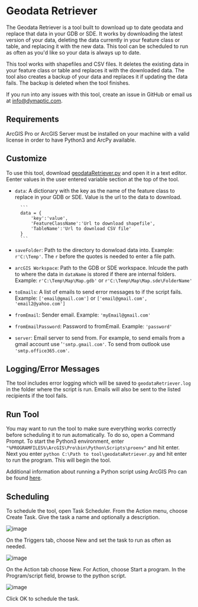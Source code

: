 # Geodata Retriever ##

The Geodata Retriever is a tool built to download up to date geodata and replace that data in your GDB or SDE.  It works by downloading the latest version of your data, deleting the data currently in your feature class or table, and replacing it with the new data.  This tool can be scheduled to run as often as you'd like so your data is always up to date.

This tool works with shapefiles and CSV files.  It deletes the existing data in your feature class or table and replaces it with the downloaded data.  The tool also creates a backup of your data and replaces it if updating the data fails. The backup is deleted when the tool finishes.

If you run into any issues with this tool, create an issue in GitHub or email us at [info@dymaptic.com](mailto:info@dymaptic.com).

## Requirements ##

ArcGIS Pro or ArcGIS Server must be installed on your machine with a valid license in order to have Python3 and ArcPy available.

## Customize ##

To use this tool, download [geodataRetriever.py](https://github.com/dymaptic/gis-data-utils/blob/7b60d8f03b35c432b96a3a8c1b4373f5e07ee230/geodata-retriever/geodataRetriever.py) and open it in a text editor. Eenter values in the user entered variable section at the top of the tool.

* `data`: A dictionary with the key as the name of the feature class to replace in your GDB or SDE. Value is the url to the data to download.

        ```
        data = {
            'key':'value',
            'FeatureClassName':'Url to download shapefile',
            'TableName':'Url to download CSV file'
        }
        ```
* `saveFolder`: Path to the directory to donwload data into. Example: `r'C:\Temp'`.  The `r` before the quotes is needed to enter a file path.
* `arcGIS Workspace`: Path to the GDB or SDE workspace. Inlcude the path to where the data in `dataName` is stored if there are internal folders. Example: `r'C:\Temp\Map\Map.gdb'` or `r'C:\Temp\Map\Map.sde\FolderName'`
* `toEmails`: A list of emails to send error messages to if the script fails. Example: `['email@gmail.com']` or `['email@gmail.com', 'email2@yahoo.com']`
* `fromEmail`: Sender email. Example: `'myEmail@gmail.com'`
* `fromEmailPassword`: Password to fromEmail. Example: `'password'`
* `server`: Email server to send from.  For example, to send emails from a gmail account use '`'smtp.gmail.com'`.  To send from outlook use `'smtp.office365.com'`.

## Logging/Error Messages ##
The tool includes error logging which will be saved to `geodataRetriever.log` in the folder where the script is run.  Emails will also be sent to the listed recipients if the tool fails.

## Run Tool ##

You may want to run the tool to make sure everything works correctly before scheduling it to run automatically. To do so, open a Command Prompt.  To start the Python3 environment, enter `"%PROGRAMFILES%\ArcGIS\Pro\bin\Python\Scripts\proenv"` and hit enter. Next you enter `python C:\Path to tool\geodataRetriever.py` and hit enter to run the program.  This will begin the tool.

Additional information about running a Python script using ArcGIS Pro can be found [here](https://pro.arcgis.com/en/pro-app/latest/arcpy/get-started/installing-python-for-arcgis-pro.htm).

## Scheduling ##
To schedule the tool, open Task Scheduler.  From the Action menu, choose Create Task. Give the task a name and optionally a description.

![image](https://user-images.githubusercontent.com/13741019/111682298-cd835c80-87e9-11eb-81ca-772f0de47c82.png)

On the Triggers tab, choose New and set the task to run as often as needed.

![image](https://user-images.githubusercontent.com/13741019/111683594-4e8f2380-87eb-11eb-9230-2b031d276982.png)

On the Action tab choose New.  For Action, choose Start a program.  In the Program/script field, browse to the python script. 

![image](https://user-images.githubusercontent.com/13741019/111683679-6bc3f200-87eb-11eb-8d86-befecb63269f.png)

Click OK to schedule the task.
